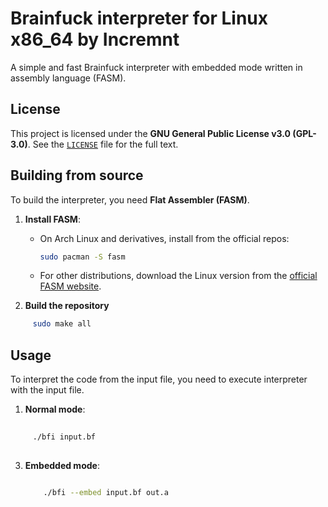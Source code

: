 # Brainfuck interpreter for Linux x86_64 by Incremnt
A simple and fast Brainfuck interpreter with embedded mode written in assembly language (FASM).

## License
This project is licensed under the **GNU General Public License v3.0 (GPL-3.0)**.
See the [`LICENSE`](LICENSE) file for the full text.

## Building from source
To build the interpreter, you need **Flat Assembler (FASM)**.

1.  **Install FASM**:
    *   On Arch Linux and derivatives, install from the official repos:
        ```bash
        sudo pacman -S fasm
        ```
    *   For other distributions, download the Linux version from the [official FASM website](https://flatassembler.net/).

2.  **Build the repository**
   ```bash
        sudo make all
   ```

## Usage
To interpret the code from the input file, you need to execute interpreter with the input file.
1.  **Normal mode**:
   ```bash
    
        ./bfi input.bf
    
   ```
3.  **Embedded mode**:
    ```bash
    
        ./bfi --embed input.bf out.a
    
    ```

 
